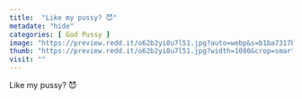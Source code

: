 ```yaml
---
title:  "Like my pussy? 😈"
metadate: "hide"
categories: [ God Pussy ]
image: "https://preview.redd.it/o62b2yi8u7l51.jpg?auto=webp&s=b1ba7317b355d20f737399d83c5134a77b59f8d8"
thumb: "https://preview.redd.it/o62b2yi8u7l51.jpg?width=1080&crop=smart&auto=webp&s=af3502a7117b3da455beb719092e013b0f08a3c6"
visit: ""
---
```

Like my pussy? 😈
